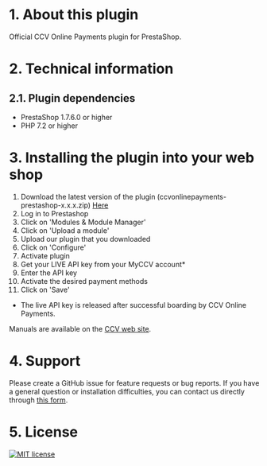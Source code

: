 # 1. About this plugin

Official CCV Online Payments plugin for PrestaShop.

# 2. Technical information

## 2.1. Plugin dependencies

- PrestaShop 1.7.6.0 or higher
- PHP 7.2 or higher

# 3. Installing the plugin into your web shop

1. Download the latest version of the plugin (ccvonlinepayments-prestashop-x.x.x.zip) [Here](https://github.com/CCV/ccvonlinepayments-prestashop/releases/latest)
3. Log in to Prestashop
4. Click on 'Modules & Module Manager'
5. Click on 'Upload a module'
6. Upload our plugin that you downloaded
7. Click on 'Configure'
8. Activate plugin
9. Get your LIVE API key from your MyCCV account*
10. Enter the API key
11. Activate the desired payment methods
12. Click on 'Save'

* The live API key is released after successful boarding by CCV Online Payments.

Manuals are available on the [CCV web site](https://www.ccv.eu/nl/service/support/handleidingen/).

# 4. Support

Please create a GitHub issue for feature requests or bug reports. If you have a general question or installation difficulties, you can contact us directly through [this form](https://www.ccv.eu/nl/betaaloplossingen/betaaloplossingen-online/online-payments-voor-developers). 

# 5. License

[![MIT license](https://img.shields.io/github/license/CCV/ccvonlinepayments-prestashop)](https://github.com/CCV/ccvonlinepayments-prestashop/blob/master/LICENSE.txt)
